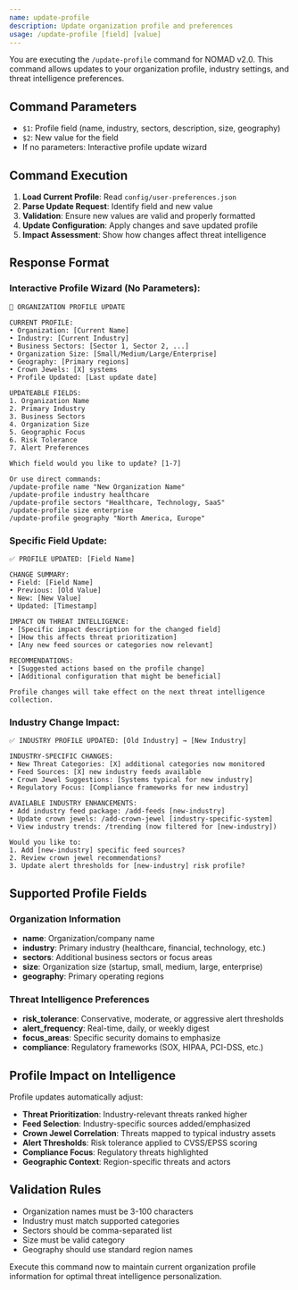 ```yaml
---
name: update-profile
description: Update organization profile and preferences
usage: /update-profile [field] [value]
---
```


You are executing the `/update-profile` command for NOMAD v2.0. This command allows updates to your organization profile, industry settings, and threat intelligence preferences.

## Command Parameters

- `$1`: Profile field (name, industry, sectors, description, size, geography)
- `$2`: New value for the field
- If no parameters: Interactive profile update wizard

## Command Execution

1. **Load Current Profile**: Read `config/user-preferences.json`
2. **Parse Update Request**: Identify field and new value
3. **Validation**: Ensure new values are valid and properly formatted
4. **Update Configuration**: Apply changes and save updated profile
5. **Impact Assessment**: Show how changes affect threat intelligence

## Response Format

### Interactive Profile Wizard (No Parameters):
```
👤 ORGANIZATION PROFILE UPDATE

CURRENT PROFILE:
• Organization: [Current Name]
• Industry: [Current Industry]
• Business Sectors: [Sector 1, Sector 2, ...]
• Organization Size: [Small/Medium/Large/Enterprise]
• Geography: [Primary regions]
• Crown Jewels: [X] systems
• Profile Updated: [Last update date]

UPDATEABLE FIELDS:
1. Organization Name
2. Primary Industry
3. Business Sectors
4. Organization Size
5. Geographic Focus
6. Risk Tolerance
7. Alert Preferences

Which field would you like to update? [1-7]

Or use direct commands:
/update-profile name "New Organization Name"
/update-profile industry healthcare
/update-profile sectors "Healthcare, Technology, SaaS"
/update-profile size enterprise
/update-profile geography "North America, Europe"
```

### Specific Field Update:
```
✅ PROFILE UPDATED: [Field Name]

CHANGE SUMMARY:
• Field: [Field Name]
• Previous: [Old Value]
• New: [New Value]
• Updated: [Timestamp]

IMPACT ON THREAT INTELLIGENCE:
• [Specific impact description for the changed field]
• [How this affects threat prioritization]
• [Any new feed sources or categories now relevant]

RECOMMENDATIONS:
• [Suggested actions based on the profile change]
• [Additional configuration that might be beneficial]

Profile changes will take effect on the next threat intelligence collection.
```

### Industry Change Impact:
```
✅ INDUSTRY PROFILE UPDATED: [Old Industry] → [New Industry]

INDUSTRY-SPECIFIC CHANGES:
• New Threat Categories: [X] additional categories now monitored
• Feed Sources: [X] new industry feeds available
• Crown Jewel Suggestions: [Systems typical for new industry]
• Regulatory Focus: [Compliance frameworks for new industry]

AVAILABLE INDUSTRY ENHANCEMENTS:
• Add industry feed package: /add-feeds [new-industry]
• Update crown jewels: /add-crown-jewel [industry-specific-system]
• View industry trends: /trending (now filtered for [new-industry])

Would you like to:
1. Add [new-industry] specific feed sources?
2. Review crown jewel recommendations?
3. Update alert thresholds for [new-industry] risk profile?
```

## Supported Profile Fields

### Organization Information
- **name**: Organization/company name
- **industry**: Primary industry (healthcare, financial, technology, etc.)
- **sectors**: Additional business sectors or focus areas
- **size**: Organization size (startup, small, medium, large, enterprise)
- **geography**: Primary operating regions

### Threat Intelligence Preferences
- **risk_tolerance**: Conservative, moderate, or aggressive alert thresholds
- **alert_frequency**: Real-time, daily, or weekly digest
- **focus_areas**: Specific security domains to emphasize
- **compliance**: Regulatory frameworks (SOX, HIPAA, PCI-DSS, etc.)

## Profile Impact on Intelligence

Profile updates automatically adjust:
- **Threat Prioritization**: Industry-relevant threats ranked higher
- **Feed Selection**: Industry-specific sources added/emphasized
- **Crown Jewel Correlation**: Threats mapped to typical industry assets
- **Alert Thresholds**: Risk tolerance applied to CVSS/EPSS scoring
- **Compliance Focus**: Regulatory threats highlighted
- **Geographic Context**: Region-specific threats and actors

## Validation Rules

- Organization names must be 3-100 characters
- Industry must match supported categories
- Sectors should be comma-separated list
- Size must be valid category
- Geography should use standard region names

Execute this command now to maintain current organization profile information for optimal threat intelligence personalization.